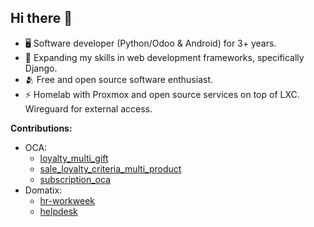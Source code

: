 ## Hi there 👋

<!--
**caferven/caferven** is a ✨ _special_ ✨ repository because its `README.md` (this file) appears on your GitHub profile.

Here are some ideas to get you started:

- 🔭 I’m currently working on ...
- 🌱 I’m currently learning ...
- 👯 I’m looking to collaborate on ...
- 🤔 I’m looking for help with ...
- 💬 Ask me about ...
- 📫 How to reach me: ...
- 😄 Pronouns: ...
- ⚡ Fun fact: ...
-->
- 🖥️ Software developer (Python/Odoo & Android) for 3+ years.
- 🌱 Expanding my skills in web development frameworks, specifically Django.
- 🫂 Free and open source software enthusiast.
- ⚡ Homelab with Proxmox and open source services on top of LXC. Wireguard for external access.

**Contributions:**
- OCA:
  - [loyalty_multi_gift](https://github.com/OCA/sale-promotion/tree/16.0/loyalty_multi_gift)
  - [sale_loyalty_criteria_multi_product](https://github.com/OCA/sale-promotion/tree/16.0/sale_loyalty_criteria_multi_product)
  - [subscription_oca](https://github.com/OCA/contract/tree/17.0/subscription_oca)
- Domatix:
  - [hr-workweek](https://github.com/Domatix/hr-workweek)
  - [helpdesk](https://github.com/Domatix/helpdesk/tree/15.0)
